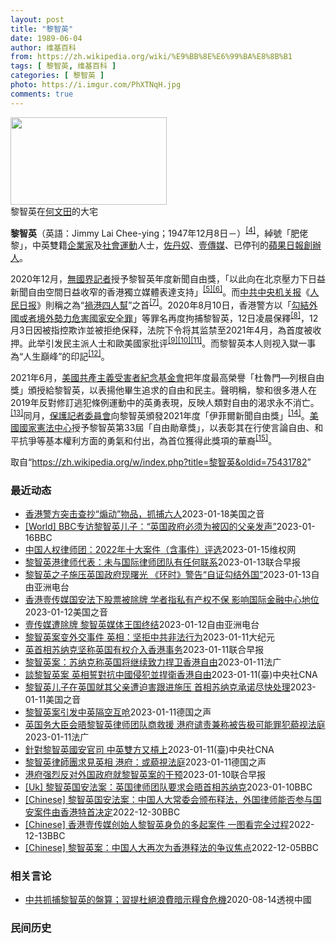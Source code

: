 ```yaml
---
layout: post
title: "黎智英"
date: 1989-06-04
author: 维基百科
from: https://zh.wikipedia.org/wiki/%E9%BB%8E%E6%99%BA%E8%8B%B1
tags: [ 黎智英, 维基百科 ]
categories: [ 黎智英 ]
photo: https://i.imgur.com/PhXTNqH.jpg
comments: true
---
```

<div class="mw-parser-output"><div id="noteTA-97071178" class="noteTA"><div class="noteTA-group"><div data-noteta-group-source="module" data-noteta-group="IT"></div></div><div class="noteTA-local"><div data-noteta-code="zh:巧克力; zh-tw:巧克力; zh-hk:朱古力; zh-cn:巧克力;"></div><div data-noteta-code="zh-tw:黑道; zh-hk:黑社會; zh-cn:黑社会;"></div><div data-noteta-code="zh-tw:飯店; zh-hk:酒店; zh-cn:饭店;"></div><div data-noteta-code="zh-tw:伍佛維茲; zh-hk:沃夫維茲 ;zh-cn:沃尔福威茨;"></div></div></div>

<div class="thumb tright"><div class="thumbinner" style="width:252px;"><a href="/wiki/File:Jimmy_Lai_Chee-ying_home_in_Ho_Man_Tin_20200418.png" class="image"><img alt="" src="//upload.wikimedia.org/wikipedia/commons/thumb/9/9f/Jimmy_Lai_Chee-ying_home_in_Ho_Man_Tin_20200418.png/250px-Jimmy_Lai_Chee-ying_home_in_Ho_Man_Tin_20200418.png" decoding="async" width="250" height="140" class="thumbimage" srcset="//upload.wikimedia.org/wikipedia/commons/thumb/9/9f/Jimmy_Lai_Chee-ying_home_in_Ho_Man_Tin_20200418.png/375px-Jimmy_Lai_Chee-ying_home_in_Ho_Man_Tin_20200418.png 1.5x, //upload.wikimedia.org/wikipedia/commons/thumb/9/9f/Jimmy_Lai_Chee-ying_home_in_Ho_Man_Tin_20200418.png/500px-Jimmy_Lai_Chee-ying_home_in_Ho_Man_Tin_20200418.png 2x" data-file-width="861" data-file-height="481"></a>  <div class="thumbcaption"><div class="magnify"><a href="/wiki/File:Jimmy_Lai_Chee-ying_home_in_Ho_Man_Tin_20200418.png" class="internal" title="放大"></a></div>黎智英在<a href="/wiki/%E4%BD%95%E6%96%87%E7%94%B0" title="何文田">何文田</a>的大宅</div></div></div>
<p><b>黎智英</b>（英語：<span lang="en">Jimmy Lai Chee-ying</span>；1947年12月8日<span class="useeditintro" title="Template:BLP editintro">－</span>）<sup id="cite_ref-7" class="reference"><a href="#cite_note-7">[4]</a></sup>，綽號「肥佬黎」，中英雙籍<a href="/wiki/%E4%BC%81%E4%B8%9A%E5%AE%B6" title="企业家">企業家</a>及<a href="/wiki/%E7%A4%BE%E6%9C%83%E9%81%8B%E5%8B%95" title="社會運動">社會運動</a>人士，<a href="/wiki/%E4%BD%90%E4%B8%B9%E5%A5%B4" title="佐丹奴">佐丹奴</a>、<a href="/wiki/%E5%A3%B9%E5%82%B3%E5%AA%92" title="壹傳媒">壹傳媒</a>、已停刊的<a href="/wiki/%E8%98%8B%E6%9E%9C%E6%97%A5%E5%A0%B1_(%E9%A6%99%E6%B8%AF)" title="蘋果日報 (香港)">蘋果日報</a><a href="/wiki/%E5%89%B5%E8%BE%A6%E4%BA%BA" class="mw-redirect" title="創辦人">創辦人</a>。
</p><p>2020年12月，<a href="/wiki/%E7%84%A1%E5%9C%8B%E7%95%8C%E8%A8%98%E8%80%85" class="mw-redirect" title="無國界記者">無國界記者</a>授予黎智英年度新聞自由獎，「以此向在北京壓力下日益新聞自由空間日益收窄的香港獨立媒體表達支持」<sup id="cite_ref-8" class="reference"><a href="#cite_note-8">[5]</a></sup><sup id="cite_ref-9" class="reference"><a href="#cite_note-9">[6]</a></sup>。而<a href="/wiki/%E4%B8%AD%E5%85%B1%E4%B8%AD%E5%A4%AE%E6%9C%BA%E5%85%B3%E6%8A%A5" title="中共中央机关报">中共中央机关报</a>《<a href="/wiki/%E4%BA%BA%E6%B0%91%E6%97%A5%E6%8A%A5" title="人民日报">人民日报</a>》則稱之為“<a href="/wiki/%E7%A5%B8%E6%B8%AF%E5%9B%9B%E4%BA%BA%E5%B8%AE" title="祸港四人帮">禍港四人幫</a>”之首<sup id="cite_ref-王平2019_10-0" class="reference"><a href="#cite_note-王平2019-10">[7]</a></sup>。2020年8月10日，香港警方以「<a href="/wiki/%E4%B8%AD%E8%8F%AF%E4%BA%BA%E6%B0%91%E5%85%B1%E5%92%8C%E5%9C%8B%E9%A6%99%E6%B8%AF%E7%89%B9%E5%88%A5%E8%A1%8C%E6%94%BF%E5%8D%80%E7%B6%AD%E8%AD%B7%E5%9C%8B%E5%AE%B6%E5%AE%89%E5%85%A8%E6%B3%95" title="中華人民共和國香港特別行政區維護國家安全法">勾結外國或者境外勢力危害國家安全罪</a>」等罪名再度拘捕黎智英，12日凌晨保釋<sup id="cite_ref-auto_11-0" class="reference"><a href="#cite_note-auto-11">[8]</a></sup>，12月3日因被指控欺诈並被拒绝保释，法院下令将其监禁至2021年4月，為首度被收押。此举引发民主派人士和歐美國家批评<sup id="cite_ref-12" class="reference"><a href="#cite_note-12">[9]</a></sup><sup id="cite_ref-13" class="reference"><a href="#cite_note-13">[10]</a></sup><sup id="cite_ref-over100_14-0" class="reference"><a href="#cite_note-over100-14">[11]</a></sup>。而黎智英本人则视入獄一事為“人生巔峰”的印記<sup id="cite_ref-15" class="reference"><a href="#cite_note-15">[12]</a></sup>。
</p><p>2021年6月，<a href="/wiki/%E5%85%B1%E7%94%A2%E4%B8%BB%E7%BE%A9%E5%8F%97%E9%9B%A3%E8%80%85%E7%B4%80%E5%BF%B5%E5%9F%BA%E9%87%91%E6%9C%83" title="共產主義受難者紀念基金會">美國共產主義受害者紀念基金會</a>把年度最高榮譽「杜魯門—列根自由獎」頒授給黎智英，以表揚他畢生追求的自由和民主。聲明稱，黎和很多港人在2019年反對修訂逃犯條例運動中的英勇表現，反映人類對自由的渴求永不消亡。<sup id="cite_ref-16" class="reference"><a href="#cite_note-16">[13]</a></sup>同月，<a href="/wiki/%E4%BF%9D%E8%AD%B7%E8%A8%98%E8%80%85%E5%A7%94%E5%93%A1%E6%9C%83" title="保護記者委員會">保護記者委員會</a>向黎智英頒發2021年度「伊菲爾新聞自由獎」<sup id="cite_ref-17" class="reference"><a href="#cite_note-17">[14]</a></sup>。<a href="/wiki/%E5%9C%8B%E5%AE%B6%E6%86%B2%E6%B3%95%E4%B8%AD%E5%BF%83" title="國家憲法中心">美國國家憲法中心</a>授予黎智英第33屆「自由勛章獎」，以表彰其在行使言論自由、和平抗爭等基本權利方面的勇氣和付出，為首位獲得此獎項的華裔<sup id="cite_ref-18" class="reference"><a href="#cite_note-18">[15]</a></sup>。
</p>
</div><!--esi <esi:include src="/esitest-fa8a495983347898/content" /> --><noscript><img src="//zh.wikipedia.org/wiki/Special:CentralAutoLogin/start?type=1x1" alt="" title="" width="1" height="1" style="border: none; position: absolute;"></noscript>
<div class="printfooter" data-nosnippet="">取自“<a dir="ltr" href="https://zh.wikipedia.org/w/index.php?title=黎智英&amp;oldid=75431782">https://zh.wikipedia.org/w/index.php?title=黎智英&amp;oldid=75431782</a>”</div><div id="recent-news"><h3>最近动态</h3><ul><li><a href="https://nodebe4.github.io/waimei/2023-01-18/%E9%A6%99%E6%B8%AF%E8%AD%A6%E6%96%B9%E7%AA%81%E5%87%BB%E6%9F%A5%E6%8A%84-%E7%85%BD%E5%8A%A8-%E7%89%A9%E5%93%81-%E6%8A%93%E6%8D%95%E5%85%AD%E4%BA%BA" title="香港警方突击查抄“煽动”物品，抓捕六人—— Wed, 18 Jan 2023 17:44:58 GMT 资料照：香港武装警察押解据信是运送香港壹传媒创办人黎智英的监狱车辆抵达香港高等法院。（20...">香港警方突击查抄“煽动”物品，抓捕六人</a><time>2023-01-18</time><a class="tag">美国之音</a></li>
<li><a href="https://nodebe4.github.io/waimei/2023-01-16/World-BBC%E4%B8%93%E8%AE%BF%E9%BB%8E%E6%99%BA%E8%8B%B1%E5%84%BF%E5%AD%90-%E8%8B%B1%E5%9B%BD%E6%94%BF%E5%BA%9C%E5%BF%85%E9%A1%BB%E4%B8%BA%E8%A2%AB%E5%9B%9A%E7%9A%84%E7%88%B6%E4%BA%B2%E5%8F%91%E5%A3%B0" title="[World] BBC专访黎智英儿子：“英国政府必须为被囚的父亲发声”—— BBC专访黎智英儿子：“英国政府必须为被囚的父亲发声” 你的器材不支持播放多媒体材料 BBC专访黎智英儿子：“英国政府...">[World] BBC专访黎智英儿子：“英国政府必须为被囚的父亲发声”</a><time>2023-01-16</time><a class="tag">BBC</a></li>
<li><a href="https://nodebe4.github.io/waimei/2023-01-15/%E4%B8%AD%E5%9B%BD%E4%BA%BA%E6%9D%83%E5%BE%8B%E5%B8%88%E5%9B%A2-2022%E5%B9%B4%E5%8D%81%E5%A4%A7%E6%A1%88%E4%BB%B6-%E5%90%AB%E4%BA%8B%E4%BB%B6-%E8%AF%84%E9%80%89" title="中国人权律师团：2022年十大案件（含事件）评选—— 2022年度中国人权律师团十大案件评选结果： 1、中国政府清零防疫引发的系列事件 2、彭立发四通桥抗议事件 3、白纸抗议事件 4、香港黎智英...">中国人权律师团：2022年十大案件（含事件）评选</a><time>2023-01-15</time><a class="tag">维权网</a></li>
<li><a href="https://nodebe4.github.io/waimei/2023-01-13/%E9%BB%8E%E6%99%BA%E8%8B%B1%E6%B8%AF%E5%BE%8B%E5%B8%88%E4%BB%A3%E8%A1%A8-%E6%9C%AA%E4%B8%8E%E5%9B%BD%E9%99%85%E5%BE%8B%E5%B8%88%E5%9B%A2%E9%98%9F%E6%9C%89%E4%BB%BB%E4%BD%95%E8%81%94%E7%B3%BB" title="黎智英港律师代表：未与国际律师团队有任何联系—— 针对香港壹传媒创办人黎智英国际法律团队据报致函英国政府要求与英国首相苏纳克安排紧急会面，黎智英香港法律诉讼代表澄清，称他们从未与国际团队就黎智英...">黎智英港律师代表：未与国际律师团队有任何联系</a><time>2023-01-13</time><a class="tag">联合早报</a></li>
<li><a href="https://nodebe4.github.io/waimei/2023-01-13/%E9%BB%8E%E6%99%BA%E8%8B%B1%E4%B9%8B%E5%AD%90%E6%96%BD%E5%8E%8B%E8%8B%B1%E5%9B%BD%E6%94%BF%E5%BA%9C%E7%8E%B0%E6%9B%99%E5%85%89-%E7%8E%AF%E6%97%B6-%E8%AD%A6%E5%91%8A-%E8%87%AA%E8%AF%81%E5%8B%BE%E7%BB%93%E5%A4%96%E5%9B%BD" title="黎智英之子施压英国政府现曙光 《环时》警告“自证勾结外国”—— 香港传媒大亨黎智英被控涉嫌“违反港区国安法”案件将于今年9月开审，最高可被判处终身监禁。近日，黎智英的儿子黎崇恩（Sebastia...">黎智英之子施压英国政府现曙光  《环时》警告“自证勾结外国”</a><time>2023-01-13</time><a class="tag">自由亚洲电台</a></li>
<li><a href="https://nodebe4.github.io/waimei/2023-01-12/%E9%A6%99%E6%B8%AF%E5%A3%B9%E4%BC%A0%E5%AA%92%E5%9B%BD%E5%AE%89%E6%B3%95%E4%B8%8B%E8%82%A1%E7%A5%A8%E8%A2%AB%E9%99%A4%E7%89%8C-%E5%AD%A6%E8%80%85%E6%8C%87%E7%A7%81%E6%9C%89%E4%BA%A7%E6%9D%83%E4%B8%8D%E4%BF%9D-%E5%BD%B1%E5%93%8D%E5%9B%BD%E9%99%85%E9%87%91%E8%9E%8D%E4%B8%AD%E5%BF%83%E5%9C%B0%E4%BD%8D" title="香港壹传媒国安法下股票被除牌 学者指私有产权不保 影响国际金融中心地位—— Thu, 12 Jan 2023 17:42:53 GMT 香港传媒大亨黎智英创办的壹传媒，被当局指控违反《港区国安法...">香港壹传媒国安法下股票被除牌 学者指私有产权不保 影响国际金融中心地位</a><time>2023-01-12</time><a class="tag">美国之音</a></li>
<li><a href="https://nodebe4.github.io/waimei/2023-01-12/%E5%A3%B9%E4%BC%A0%E5%AA%92%E9%81%AD%E9%99%A4%E7%89%8C-%E9%BB%8E%E6%99%BA%E8%8B%B1%E5%AA%92%E4%BD%93%E7%8E%8B%E5%9B%BD%E7%BB%88%E7%BB%93" title="壹传媒遭除牌 黎智英媒体王国终结—— 黎智英创办的壹传媒因为停牌多时，1月12日被香港联合交易所取消上市地位。外界预期，除牌后壹传媒的股价将会“清零”。有评论认为，在《香港国安法》下，投资者承受...">壹传媒遭除牌 黎智英媒体王国终结</a><time>2023-01-12</time><a class="tag">自由亚洲电台</a></li>
<li><a href="https://nodebe4.github.io/waimei/2023-01-11/%E9%BB%8E%E6%99%BA%E8%8B%B1%E6%A1%88%E5%8F%98%E5%A4%96%E4%BA%A4%E4%BA%8B%E4%BB%B6-%E8%8B%B1%E7%9B%B8-%E5%9D%9A%E6%8B%92%E4%B8%AD%E5%85%B1%E9%9D%9E%E6%B3%95%E8%A1%8C%E4%B8%BA" title="黎智英案变外交事件 英相：坚拒中共非法行为—— 【大纪元2023年01月12日讯】（大纪元记者理尔、张瑛瑜香港报导）面临《港区国安法》的“勾结外国或者境外势力危害国家安全罪”指控，可能被囚终身的...">黎智英案变外交事件 英相：坚拒中共非法行为</a><time>2023-01-11</time><a class="tag">大纪元</a></li>
<li><a href="https://nodebe4.github.io/waimei/2023-01-11/%E8%8B%B1%E9%A6%96%E7%9B%B8%E8%8B%8F%E7%BA%B3%E5%85%8B%E5%9D%9A%E7%A7%B0%E8%8B%B1%E5%9B%BD%E6%9C%89%E6%9D%83%E4%BB%8B%E5%85%A5%E9%A6%99%E6%B8%AF%E4%BA%8B%E5%8A%A1" title="英首相苏纳克坚称英国有权介入香港事务—— 在英国介入香港壹传媒创办人黎智英案件后，首相苏纳克誓言英国将奋起对抗“中国的侵犯”，并捍卫香港的自由。 综合法新社和网媒“香港01”等报道，负责亚洲事务...">英首相苏纳克坚称英国有权介入香港事务</a><time>2023-01-11</time><a class="tag">联合早报</a></li>
<li><a href="https://nodebe4.github.io/waimei/2023-01-11/%E9%BB%8E%E6%99%BA%E8%8B%B1%E6%A1%88-%E8%8B%8F%E7%BA%B3%E5%85%8B%E7%A7%B0%E8%8B%B1%E5%9B%BD%E5%B0%86%E7%BB%A7%E7%BB%AD%E8%87%B4%E5%8A%9B%E6%8D%8D%E5%8D%AB%E9%A6%99%E6%B8%AF%E8%87%AA%E7%94%B1" title="黎智英案：苏纳克称英国将继续致力捍卫香港自由—— 11/01/2023 - 22:45 在英国政府介入香港媒体大亨黎智英的诉讼案后，首相苏纳克周二表示，英国将继续致力对抗中国的侵犯行为，捍卫香港...">黎智英案：苏纳克称英国将继续致力捍卫香港自由</a><time>2023-01-11</time><a class="tag">法广</a></li>
<li><a href="https://nodebe4.github.io/waimei/2023-01-11/%E8%AB%87%E9%BB%8E%E6%99%BA%E8%8B%B1%E6%A1%88-%E8%8B%B1%E7%9B%B8%E8%AA%93%E5%B0%8D%E6%8A%97%E4%B8%AD%E5%9C%8B%E4%BE%B5%E7%8A%AF%E4%B8%A6%E6%8D%8D%E8%A1%9B%E9%A6%99%E6%B8%AF%E8%87%AA%E7%94%B1" title="談黎智英案 英相誓對抗中國侵犯並捍衛香港自由—— （中央社倫敦11日綜合外電報導）在英國政府介入香港媒體大亨黎智英的訴訟案後，首相蘇納克（Rishi Sunak）今天誓言，英國將對抗「中國的侵犯...">談黎智英案 英相誓對抗中國侵犯並捍衛香港自由</a><time>2023-01-11</time><a class="tag">(臺)中央社CNA</a></li>
<li><a href="https://nodebe4.github.io/waimei/2023-01-11/%E9%BB%8E%E6%99%BA%E8%8B%B1%E5%84%BF%E5%AD%90%E5%9C%A8%E8%8B%B1%E5%9B%BD%E5%B0%B1%E5%85%B6%E7%88%B6%E4%BA%B2%E9%81%AD%E8%BF%AB%E5%AE%B3%E8%B7%9F%E8%BF%9B%E6%96%BD%E5%8E%8B-%E9%A6%96%E7%9B%B8%E8%8B%8F%E7%BA%B3%E5%85%8B%E6%89%BF%E8%AF%BA%E5%B0%BD%E5%BF%AB%E5%A4%84%E7%90%86" title="黎智英儿子在英国就其父亲遭迫害跟进施压 首相苏纳克承诺尽快处理—— Wed, 11 Jan 2023 18:25:07 GMT 英国首相苏纳克在议会的首相问答时间讲话 (2022年11月23日)...">黎智英儿子在英国就其父亲遭迫害跟进施压 首相苏纳克承诺尽快处理</a><time>2023-01-11</time><a class="tag">美国之音</a></li>
<li><a href="https://nodebe4.github.io/waimei/2023-01-11/%E9%BB%8E%E6%99%BA%E8%8B%B1%E6%A1%88%E5%BC%95%E5%8F%91%E4%B8%AD%E8%8B%B1%E9%9A%94%E7%A9%BA%E4%BA%92%E5%91%9B" title="黎智英案引发中英隔空互呛—— 2023-01-11T15:29:45.501Z 75岁的黎智英去年年末因违反其报社的租赁合同，被判诈欺罪成立、处5年9个月徒刑。 （德国之声中文网）香港特区政府及...">黎智英案引发中英隔空互呛</a><time>2023-01-11</time><a class="tag">德国之声</a></li>
<li><a href="https://nodebe4.github.io/waimei/2023-01-11/%E8%8B%B1%E5%9B%BD%E5%8A%A1%E5%A4%A7%E8%87%A3%E4%BC%9A%E6%99%A4%E9%BB%8E%E6%99%BA%E8%8B%B1%E5%BE%8B%E5%B8%88%E5%9B%A2%E9%98%9F%E5%95%86%E6%95%91%E6%8F%B4-%E6%B8%AF%E5%BA%9C%E8%B0%B4%E8%B4%A3%E5%85%BC%E7%A7%B0%E8%A2%AB%E5%91%8A%E6%9E%81%E5%8F%AF%E8%83%BD%E7%BD%AA%E7%8A%AF%E8%97%90%E8%A7%86%E6%B3%95%E5%BA%AD" title="英国务大臣会晤黎智英律师团队商救援 港府谴责兼称被告极可能罪犯藐视法庭—— 11/01/2023 - 10:17 中国人大常委会释法以致香港传媒大亨黎智英自由聘用海外律师抗辩的权利受到影响，其国...">英国务大臣会晤黎智英律师团队商救援  港府谴责兼称被告极可能罪犯藐视法庭</a><time>2023-01-11</time><a class="tag">法广</a></li>
<li><a href="https://nodebe4.github.io/waimei/2023-01-11/%E9%87%9D%E5%B0%8D%E9%BB%8E%E6%99%BA%E8%8B%B1%E5%9C%8B%E5%AE%89%E5%AE%98%E5%8F%B8-%E4%B8%AD%E8%8B%B1%E9%9B%99%E6%96%B9%E5%8F%88%E6%A7%93%E4%B8%8A" title="針對黎智英國安官司 中英雙方又槓上—— （中央社記者張謙香港11日電）中國和英國近日就壹傳媒集團創辦人黎智英的國安法官司又槓上，中方要求英方停止干預香港法治，而港府先前也就此呼籲英國，別干涉香港...">針對黎智英國安官司  中英雙方又槓上</a><time>2023-01-11</time><a class="tag">(臺)中央社CNA</a></li>
<li><a href="https://nodebe4.github.io/waimei/2023-01-11/%E9%BB%8E%E6%99%BA%E8%8B%B1%E5%BE%8B%E5%B8%AB%E5%9C%98%E6%B1%82%E8%A6%8B%E8%8B%B1%E7%9B%B8-%E6%B8%AF%E5%BA%9C-%E6%88%96%E8%97%90%E8%A6%96%E6%B3%95%E5%BA%AD" title="黎智英律師團求見英相 港府：或藐視法庭—— 2023-01-11T06:13:14.236Z 黎智英被控違反《香港國安法》 （德國之聲中文網）香港壹傳媒集團創辦人黎智英被控違反《國安法》，羈押後...">黎智英律師團求見英相 港府：或藐視法庭</a><time>2023-01-11</time><a class="tag">德国之声</a></li>
<li><a href="https://nodebe4.github.io/waimei/2023-01-10/%E6%B8%AF%E5%BA%9C%E5%BC%BA%E7%83%88%E5%8F%8D%E5%AF%B9%E5%A4%96%E5%9B%BD%E6%94%BF%E5%BA%9C%E5%B0%B1%E9%BB%8E%E6%99%BA%E8%8B%B1%E6%A1%88%E7%9A%84%E5%B9%B2%E9%A2%84" title="港府强烈反对外国政府就黎智英案的干预—— 针对香港壹传媒创办人黎智英的国际律师团队已致函英国首相、寻求协商如何让黎智英获释的报道，香港政府星期二（1月10日）深夜发文，强烈反对外国政府就黎智英司...">港府强烈反对外国政府就黎智英案的干预</a><time>2023-01-10</time><a class="tag">联合早报</a></li>
<li><a href="https://nodebe4.github.io/waimei/2023-01-10/Uk-%E9%BB%8E%E6%99%BA%E8%8B%B1%E5%9B%BD%E5%AE%89%E6%B3%95%E6%A1%88-%E8%8B%B1%E5%9B%BD%E5%BE%8B%E5%B8%88%E5%9B%A2%E9%98%9F%E8%A6%81%E6%B1%82%E4%BC%9A%E6%99%A4%E9%A6%96%E7%9B%B8%E8%8B%8F%E7%BA%B3%E5%85%8B" title="[Uk] 黎智英国安法案：英国律师团队要求会晤首相苏纳克—— 黎智英国安法案：英国律师团队要求会晤首相苏纳克 丹尼（Danny Vincent） BBC记者　香港报道 2023年1月10日 图像...">[Uk] 黎智英国安法案：英国律师团队要求会晤首相苏纳克</a><time>2023-01-10</time><a class="tag">BBC</a></li>
<li><a href="https://nodebe4.github.io/waimei/2022-12-30/Chinese-%E9%BB%8E%E6%99%BA%E8%8B%B1%E5%9B%BD%E5%AE%89%E6%B3%95%E6%A1%88-%E4%B8%AD%E5%9B%BD%E4%BA%BA%E5%A4%A7%E5%B8%B8%E5%A7%94%E4%BC%9A%E9%A2%81%E5%B8%83%E9%87%8A%E6%B3%95-%E5%A4%96%E5%9B%BD%E5%BE%8B%E5%B8%88%E8%83%BD%E5%90%A6%E5%8F%82%E4%B8%8E%E5%9B%BD%E5%AE%89%E6%A1%88%E4%BB%B6%E7%94%B1%E9%A6%99%E6%B8%AF%E7%89%B9%E9%A6%96%E5%86%B3%E5%AE%9A" title="[Chinese] 黎智英国安法案：中国人大常委会颁布释法，外国律师能否参与国安案件由香港特首决定—— 黎智英国安法案：中国人大常委会颁布释法，外国律师能否参与国安案件由香港特首决定 2022年...">[Chinese] 黎智英国安法案：中国人大常委会颁布释法，外国律师能否参与国安案件由香港特首决定</a><time>2022-12-30</time><a class="tag">BBC</a></li>
<li><a href="https://nodebe4.github.io/waimei/2022-12-13/Chinese-%E9%A6%99%E6%B8%AF%E5%A3%B9%E4%BC%A0%E5%AA%92%E5%88%9B%E5%A7%8B%E4%BA%BA%E9%BB%8E%E6%99%BA%E8%8B%B1%E8%BA%AB%E8%B4%9F%E7%9A%84%E5%A4%9A%E8%B5%B7%E6%A1%88%E4%BB%B6-%E4%B8%80%E5%9B%BE%E7%9C%8B%E5%AE%8C%E5%85%A8%E8%BF%87%E7%A8%8B" title="[Chinese] 香港壹传媒创始人黎智英身负的多起案件 一图看完全过程—— 香港壹传媒创始人黎智英身负的多起案件 一图看完全过程 2022年12月10日 最近更新： 2022年12月13日 图...">[Chinese] 香港壹传媒创始人黎智英身负的多起案件 一图看完全过程</a><time>2022-12-13</time><a class="tag">BBC</a></li>
<li><a href="https://nodebe4.github.io/waimei/2022-12-05/Chinese-%E9%BB%8E%E6%99%BA%E8%8B%B1%E6%A1%88-%E4%B8%AD%E5%9B%BD%E4%BA%BA%E5%A4%A7%E5%86%8D%E6%AC%A1%E4%B8%BA%E9%A6%99%E6%B8%AF%E9%87%8A%E6%B3%95%E7%9A%84%E4%BA%89%E8%AE%AE%E7%84%A6%E7%82%B9" title="[Chinese] 黎智英案：中国人大再次为香港释法的争议焦点—— 黎智英案：中国人大再次为香港释法的争议焦点 2022年12月6日 图像来源，EPA 图像加注文字， 黎智英自2020年底起被收...">[Chinese] 黎智英案：中国人大再次为香港释法的争议焦点</a><time>2022-12-05</time><a class="tag">BBC</a></li>
</ul></div><div id="open-opinion"><h3>相关言论</h3><ul><li><a href="https://nodebe4.github.io/opinion/2020-08-14/%E4%B8%AD%E5%85%B1%E6%8A%93%E6%8D%95%E9%BB%8E%E6%99%BA%E8%8B%B1%E7%9A%84%E7%9B%A4%E7%AE%97-%E7%BF%92%E6%8F%90%E6%9D%9C%E7%B5%95%E6%B5%AA%E8%B2%BB%E6%9A%97%E7%A4%BA%E7%B3%A7%E9%A3%9F%E5%8D%B1%E6%A9%9F/" title="透視中國">中共抓捕黎智英的盤算；習提杜絕浪費暗示糧食危機</a><time>2020-08-14</time><a class="tag">透視中國</a></li>
</ul></div><div id="mjls-record"><h3>民间历史</h3><ul></ul></div>